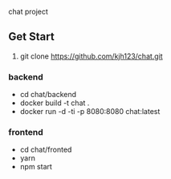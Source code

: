 chat project


## Get Start

1. git clone https://github.com/kjh123/chat.git

### backend
* cd chat/backend
* docker build -t chat .
* docker run -d -ti -p 8080:8080 chat:latest

### frontend
* cd chat/fronted
* yarn
* npm start